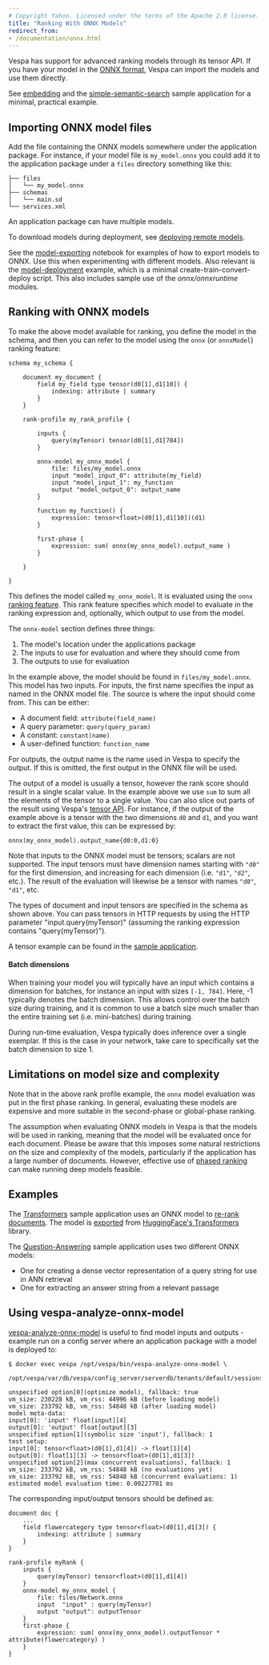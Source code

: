 ```yaml
---
# Copyright Yahoo. Licensed under the terms of the Apache 2.0 license. See LICENSE in the project root.
title: "Ranking With ONNX Models"
redirect_from:
- /documentation/onnx.html
---
```


Vespa has support for advanced ranking models through its tensor API. If you
have your model in the [ONNX format](https://onnx.ai/), Vespa can import the
models and use them directly.

See [embedding](embedding.html) and the
[simple-semantic-search](https://github.com/vespa-engine/sample-apps/tree/master/simple-semantic-search)
sample application for a minimal, practical example.



## Importing ONNX model files

Add the file containing the ONNX models somewhere under the application
package. For instance, if your model file is `my_model.onnx` you could
add it to the application package under a `files` directory something like
this:

```
├── files
│   └── my_model.onnx
├── schemas
│   └── main.sd
└── services.xml
```

An application package can have multiple models.

To download models during deployment,
see [deploying remote models](application-packages.html#deploying-remote-models).

See the [model-exporting](https://github.com/vespa-engine/sample-apps/blob/master/msmarco-ranking/src/main/python/model-exporting.ipynb)
notebook for examples of how to export models to ONNX.
Use this when experimenting with different models.
Also relevant is the [model-deployment](https://github.com/vespa-engine/sample-apps/tree/master/examples/model-deployment)
example, which is a minimal create-train-convert-deploy script.
This also includes sample use of the _onnx/onnxruntime_ modules.



## Ranking with ONNX models

To make the above model available for ranking, you define the model in the
schema, and then you can refer to the model using the `onnx` (or `onnxModel`)
ranking feature:

```
schema my_schema {

    document my_document {
        field my_field type tensor(d0[1],d1[10]) {
            indexing: attribute | summary
        }
    }

    rank-profile my_rank_profile {

        inputs {
            query(myTensor) tensor(d0[1],d1[784])
        }

        onnx-model my_onnx_model {
            file: files/my_model.onnx
            input "model_input_0": attribute(my_field)
            input "model_input_1": my_function
            output "model_output_0": output_name
        }

        function my_function() {
            expression: tensor<float>(d0[1],d1[10])(d1)
        }

        first-phase {
            expression: sum( onnx(my_onnx_model).output_name )
        }

    }

}

```

This defines the model called `my_onnx_model`. It is evaluated using the
`onnx` [ranking feature](reference/rank-features.html).
This rank feature specifies which model to evaluate in the ranking expression
and, optionally, which output to use from the model.

The `onnx-model` section defines three things:

1. The model's location under the applications package
2. The inputs to use for evaluation and where they should come from
3. The outputs to use for evaluation

In the example above, the model should be found in `files/my_model.onnx`. This
model has two inputs. For inputs, the first name specifies the input as
named in the ONNX model file. The source is where the input should
come from.  This can be either:

- A document field:  `attribute(field_name)`
- A query parameter: `query(query_param)`
- A constant: `constant(name)`
- A user-defined function: `function_name`

For outputs, the output name is the name used in Vespa to specify the output.
If this is omitted, the first output in the ONNX file will be used.

The output of a model is usually a tensor, however the rank score should result
in a single scalar value. In the example above we use `sum` to sum all the elements
of the tensor to a single value. You can also slice out parts of
the result using Vespa's [tensor API](reference/ranking-expressions.html#tensor-functions).
For instance, if the output of the example above is a tensor with the two dimensions `d0` and `d1`,
and you want to extract the first value, this can be expressed by:

```
onnx(my_onnx_model).output_name{d0:0,d1:0}
```

Note that inputs to the ONNX model must be tensors; scalars are not supported.
The input tensors must have dimension names starting with `"d0"` for the first
dimension, and increasing for each dimension (i.e. `"d1"`, `"d2"`, etc.). The
result of the evaluation will likewise be a tensor with names `"d0"`, `"d1"`,
etc.

The types of document and input tensors are specified in the schema as shown above.
You can pass tensors in HTTP requests by using the HTTP parameter
"input.query(myTensor)" (assuming the ranking expression contains "query(myTensor)").

A tensor example can be found in the
[sample application](https://github.com/vespa-engine/sample-apps/tree/master/album-recommendation).


#### Batch dimensions

When training your model you will typically have an input which contains a
dimension for batches, for instance an input with sizes `[-1, 784]`.  Here, -1
typically denotes the batch dimension. This allows control over the batch size
during training, and it is common to use a batch size much smaller than the
entire training set (i.e. mini-batches) during training.

During run-time evaluation, Vespa typically does inference over a single
exemplar. If this is the case in your network, take care to specifically
set the batch dimension to size 1.


## Limitations on model size and complexity

Note that in the above rank profile example, the `onnx` model evaluation
was put in the first phase ranking. In general, evaluating these models are
expensive and more suitable in the second-phase or global-phase ranking.

The assumption when evaluating ONNX models in Vespa is that the models will be
used in ranking, meaning that the model will be evaluated once for each
document. Please be aware that this imposes some natural restrictions on the
size and complexity of the models, particularly if the application has a large
number of documents. However, effective use of [phased ranking](phased-ranking.html)
can make running deep models feasible.

## Examples

The [Transformers](https://github.com/vespa-engine/sample-apps/tree/master/transformers)
sample application uses an ONNX model to
[re-rank documents](https://github.com/vespa-engine/sample-apps/blob/master/transformers/src/main/application/schemas/msmarco.sd).
The model is [exported](https://github.com/vespa-engine/sample-apps/blob/master/transformers/src/python/setup-model.py)
from [HuggingFace's Transformers](https://huggingface.co/docs/transformers/index) library.

The [Question-Answering](https://github.com/vespa-engine/sample-apps/tree/master/dense-passage-retrieval-with-ann)
sample application uses two different ONNX models:

- One for creating a dense vector representation of a query string for use in ANN retrieval
- One for extracting an answer string from a relevant passage

## Using vespa-analyze-onnx-model
[vespa-analyze-onnx-model](reference/vespa-cmdline-tools.html#vespa-analyze-onnx-model)
is useful to find model inputs and outputs -
example run on a config server where an application package with a model is deployed to:
```
$ docker exec vespa /opt/vespa/bin/vespa-analyze-onnx-model \
  /opt/vespa/var/db/vespa/config_server/serverdb/tenants/default/sessions/1/files/Network.onnx

unspecified option[0](optimize model), fallback: true
vm_size: 230228 kB, vm_rss: 44996 kB (before loading model)
vm_size: 233792 kB, vm_rss: 54848 kB (after loading model)
model meta-data:
input[0]: 'input' float[input][4]
output[0]: 'output' float[output][3]
unspecified option[1](symbolic size 'input'), fallback: 1
test setup:
input[0]: tensor<float>(d0[1],d1[4]) -> float[1][4]
output[0]: float[1][3] -> tensor<float>(d0[1],d1[3])
unspecified option[2](max concurrent evaluations), fallback: 1
vm_size: 233792 kB, vm_rss: 54848 kB (no evaluations yet)
vm_size: 233792 kB, vm_rss: 54848 kB (concurrent evaluations: 1)
estimated model evaluation time: 0.00227701 ms
```
The corresponding input/output tensors should be defined as:
```
document doc {
    ...
    field flowercategory type tensor<float>(d0[1],d1[3]) {
        indexing: attribute | summary
    }
}

rank-profile myRank {
    inputs {
        query(myTensor) tensor<float>(d0[1],d1[4])
    }
    onnx-model my_onnx_model {
        file: files/Network.onnx
        input  "input" : query(myTensor)
        output "output": outputTensor
    }
    first-phase {
        expression: sum( onnx(my_onnx_model).outputTensor * attribute(flowercategory) )
    }
}
```
